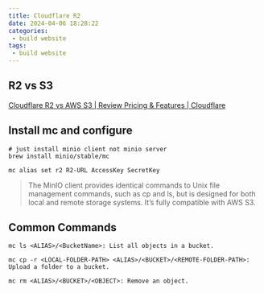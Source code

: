 ```yaml
---
title: Cloudflare R2 
date: 2024-04-06 18:28:22
categories:
 - build website
tags:
 - build website
---
```


## R2 vs S3

[Cloudflare R2 vs AWS S3 | Review Pricing & Features | Cloudflare](https://www.cloudflare.com/en-ca/pg-cloudflare-r2-vs-aws-s3/)

## Install mc and configure

```shell
# just install minio client not minio server
brew install minio/stable/mc

mc alias set r2 R2-URL AccessKey SecretKey
```

> The MinIO client provides identical commands to Unix file management commands, such as cp and ls, but is designed for both local and remote storage systems. It’s fully compatible with AWS S3.

## Common Commands

```shell
mc ls <ALIAS>/<BucketName>: List all objects in a bucket.

mc cp -r <LOCAL-FOLDER-PATH> <ALIAS>/<BUCKET>/<REMOTE-FOLDER-PATH>: Upload a folder to a bucket.

mc rm <ALIAS>/<BUCKET>/<OBJECT>: Remove an object.
```


